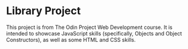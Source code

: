 # Library Project
This project is from The Odin Project Web Development course.
It is intended to showcase JavaScript skills (specifically, Objects and Object Constructors), as well as some HTML and CSS skills.
